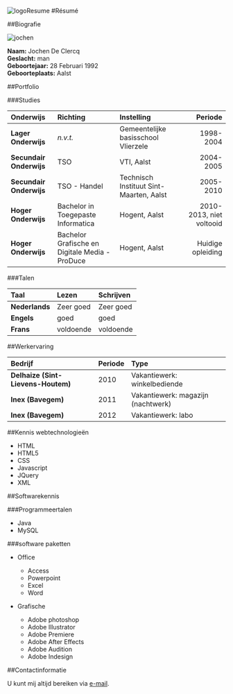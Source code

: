 ![logo](http://i.imgur.com/8aegyFr.png)Resume
#Résumé



##Biografie


![jochen](http://i.imgur.com/4TjCCK7.jpg "profielfoto")

**Naam:** Jochen De Clercq  
**Geslacht:** man  
**Geboortejaar:** 28 Februari 1992   
**Geboorteplaats:** Aalst  

##Portfolio

###Studies

| Onderwijs | Richting | Instelling  | Periode |
| :--------|:--------| :--------- |-------:|
| **Lager Onderwijs**  | _n.v.t._ |  Gemeentelijke basisschool Vlierzele  | 1998-2004|
| **Secundair Onderwijs**  | TSO |  VTI, Aalst  | 2004-2005|
| **Secundair Onderwijs**  | TSO - Handel |  Technisch Instituut Sint-Maarten, Aalst  | 2005-2010|
| **Hoger Onderwijs**  | Bachelor in Toegepaste Informatica |  Hogent, Aalst  | 2010-2013, niet voltooid|
| **Hoger Onderwijs**  | Bachelor Grafische en Digitale Media - ProDuce |  Hogent, Aalst  | Huidige opleiding|

###Talen

| Taal | Lezen | Schrijven |
| :--------|:--------| :--------- |
|**Nederlands**| Zeer goed | Zeer goed|
|**Engels**| goed | goed |
|**Frans** | voldoende | voldoende|

##Werkervaring

| Bedrijf | Periode | Type |
| :--------|:--------| :--------- |
| **Delhaize (Sint-Lievens-Houtem)**|2010|Vakantiewerk: winkelbediende|
| **Inex (Bavegem)**|2011|Vakantiewerk: magazijn (nachtwerk)|
| **Inex (Bavegem)**|2012|Vakantiewerk: labo|


##Kennis webtechnologieën

* HTML
* HTML5
* CSS
* Javascript
* JQuery
* XML

##Softwarekennis

###Programmeertalen

* Java
* MySQL

###software paketten

* Office
	* Access
	* Powerpoint
	* Excel
	* Word
	
* Grafische
	* Adobe photoshop
	* Adobe Illustrator
	* Adobe Premiere
	* Adobe After Effects
	* Adobe Audition
	* Adobe Indesign

##Contactinformatie

U kunt mij altijd bereiken via [e-mail](mailto:jochen.declercq@student.arteveldehs.be).